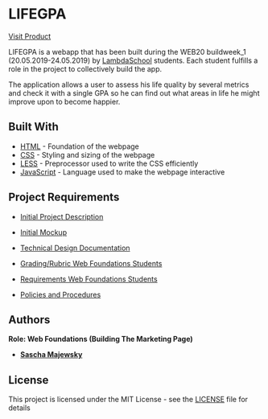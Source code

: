 # LIFEGPA

[Visit Product](http://lifegpa.saschamajewsky.de)

LIFEGPA is a webapp that has been built during the WEB20 buildweek_1 (20.05.2019-24.05.2019) by [LambdaSchool](https://lambdaschool.com/) students. Each student fulfills a role in the project to collectively build the app.

The application allows a user to assess his life quality by several metrics and check it with a single GPA so he can find out what areas in life he might improve upon to become happier.

## Built With

* [HTML](https://en.wikipedia.org/wiki/HTML) - Foundation of the webpage
* [CSS](https://en.wikipedia.org/wiki/Cascading_Style_Sheets) - Styling and sizing of the webpage
* [LESS](http://lesscss.org/) - Preprocessor used to write the CSS efficiently
* [JavaScript](https://en.wikipedia.org/wiki/JavaScript) - Language used to make the webpage interactive

## Project Requirements

* [Initial Project Description](documents/initial-requirements.md)

* [Initial Mockup](https://www.figma.com/file/K5NaKl98e0gOLYEOVpOprmKE/V01?node-id=0%3A1)

* [Technical Design Documentation](documents/technical-design-documentation-TDD.pdf)

* [Grading/Rubric Web Foundations Students](documents/web-foundations-rubric.pdf)

* [Requirements Web Foundations Students](https://www.notion.so/Web-User-Interface-Developer-Role-9978e2084bcc45a7a182638acf38b956)

* [Policies and Procedures](https://www.notion.so/Policies-and-Procedures-19e679fc1a284b668d8132dd8d7228cd)


## Authors

**Role: Web Foundations (Building The Marketing Page)**
* **[Sascha Majewsky](https://github.com/SaschaMajewsky)** 

## License

This project is licensed under the MIT License - see the [LICENSE](LICENSE) file for details